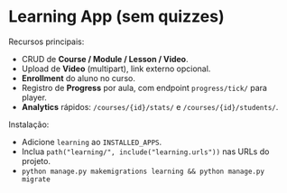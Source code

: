 # Learning App (sem quizzes)

Recursos principais:
- CRUD de **Course / Module / Lesson / Video**.
- Upload de **Video** (multipart), link externo opcional.
- **Enrollment** do aluno no curso.
- Registro de **Progress** por aula, com endpoint `progress/tick/` para player.
- **Analytics** rápidos: `/courses/{id}/stats/` e `/courses/{id}/students/`.

Instalação:
- Adicione `learning` ao `INSTALLED_APPS`.
- Inclua `path("learning/", include("learning.urls"))` nas URLs do projeto.
- `python manage.py makemigrations learning && python manage.py migrate`